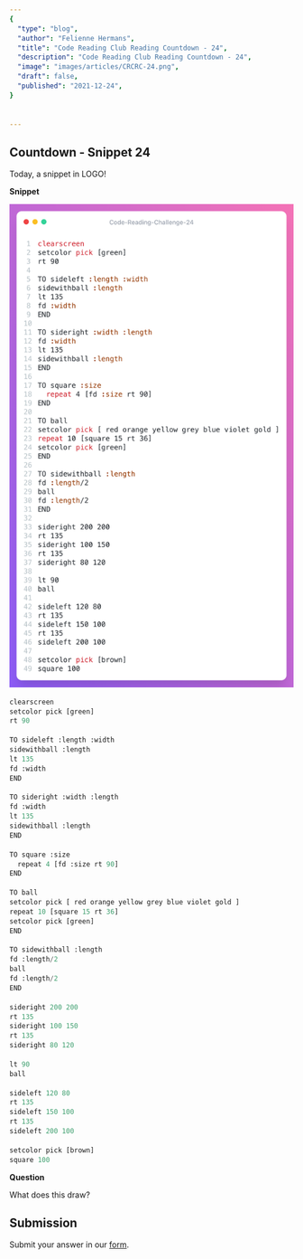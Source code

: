 ```yaml
---
{
  "type": "blog",
  "author": "Felienne Hermans",
  "title": "Code Reading Club Reading Countdown - 24",
  "description": "Code Reading Club Reading Countdown - 24",
  "image": "images/articles/CRCRC-24.png",
  "draft": false,
  "published": "2021-12-24",
}


---
```




## Countdown - Snippet 24

Today, a snippet in LOGO!

**Snippet**

![CRCRC-24](/images/articles/CRCRC-24.png)


```python
clearscreen
setcolor pick [green]
rt 90

TO sideleft :length :width
sidewithball :length
lt 135
fd :width
END

TO sideright :width :length 
fd :width
lt 135
sidewithball :length
END

TO square :size
  repeat 4 [fd :size rt 90]
END

TO ball
setcolor pick [ red orange yellow grey blue violet gold ]
repeat 10 [square 15 rt 36]
setcolor pick [green]
END

TO sidewithball :length
fd :length/2
ball
fd :length/2
END

sideright 200 200
rt 135
sideright 100 150
rt 135
sideright 80 120

lt 90
ball

sideleft 120 80
rt 135
sideleft 150 100
rt 135
sideleft 200 100

setcolor pick [brown]
square 100
```

**Question**

What does this draw? 

## Submission

Submit your answer in our [form](https://forms.gle/241ak22gMu1fRada6).